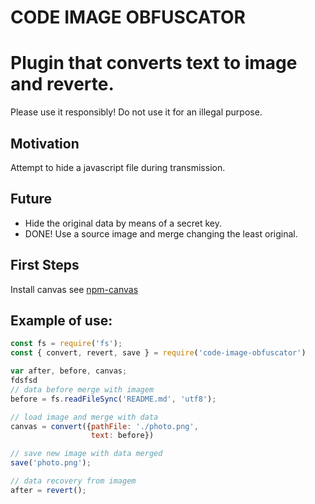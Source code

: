 # CODE IMAGE OBFUSCATOR

# Plugin that converts text to image and reverte.
Please use it responsibly! Do not use it for an illegal purpose.

## Motivation
Attempt to hide a javascript file during transmission.

## Future
* Hide the original data by means of a secret key.
* DONE! Use a source image and merge changing the least original.

## First Steps
Install canvas see [npm-canvas](https://www.npmjs.com/package/canvas)

## Example of use:
```javascript
const fs = require('fs');
const { convert, revert, save } = require('code-image-obfuscator')

var after, before, canvas;
fdsfsd
// data before merge with imagem
before = fs.readFileSync('README.md', 'utf8');

// load image and merge with data
canvas = convert({pathFile: './photo.png',
                  text: before})

// save new image with data merged
save('photo.png');

// data recovery from imagem
after = revert();
```